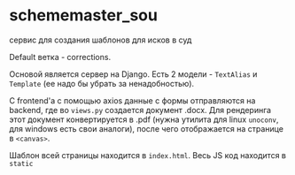# schememaster_sou
cервис для создания шаблонов для исков в суд

Default ветка - corrections. 

Основой является сервер на Django. Есть 2 модели - `TextAlias` и `Template` (ее надо бы убрать за ненадобностью).

С frontend'a с помощью axios данные с формы отправляются на backend, где во `views.py` создается документ .docx. 
Для рендеринга этот документ конвертируется в .pdf (нужна утилита для linux `unoconv`, для windows есть свои аналоги), 
после чего отображается на странице в `<canvas>`. 

Шаблон всей страницы находится в `index.html`. Весь JS код находится в `static`
